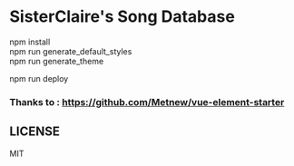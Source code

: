 # SisterClaire's Song Database

npm install  
npm run generate_default_styles  
npm run generate_theme  

npm run deploy

### Thanks to : https://github.com/Metnew/vue-element-starter  

## LICENSE  
MIT
